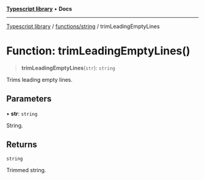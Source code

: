 [**Typescript library**](../../../index.md) • **Docs**

***

[Typescript library](../../../modules.md) / [functions/string](../index.md) / trimLeadingEmptyLines

# Function: trimLeadingEmptyLines()

> **trimLeadingEmptyLines**(`str`): `string`

Trims leading empty lines.

## Parameters

• **str**: `string`

String.

## Returns

`string`

Trimmed string.
